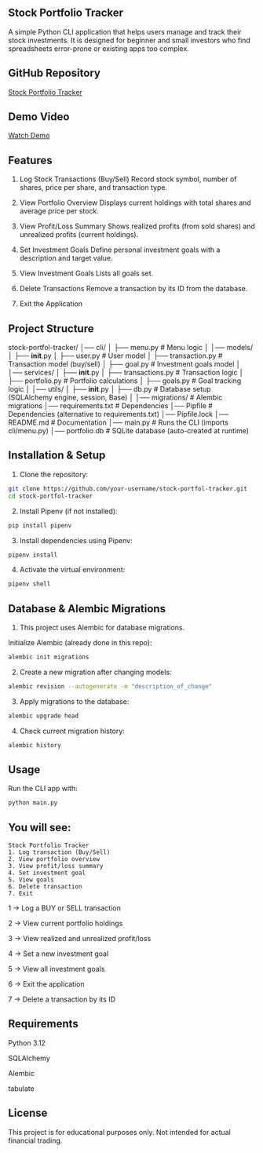 ## Stock Portfolio Tracker

A simple Python CLI application that helps users manage and track their stock investments.
It is designed for beginner and small investors who find spreadsheets error-prone or existing apps too complex.

## GitHub Repository

[Stock Portfolio Tracker](https://github.com/your-username/stock-portfol-tracker)


## Demo Video

[Watch Demo](https://www.youtube.com/watch?v=dQw4w9WgXcQ)


## Features

1. Log Stock Transactions (Buy/Sell)
Record stock symbol, number of shares, price per share, and transaction type.

2. View Portfolio Overview
Displays current holdings with total shares and average price per stock.

3. View Profit/Loss Summary
Shows realized profits (from sold shares) and unrealized profits (current holdings).

4. Set Investment Goals
Define personal investment goals with a description and target value.

5. View Investment Goals
Lists all goals set.

6. Delete Transactions
Remove a transaction by its ID from the database.

7. Exit the Application

## Project Structure

stock-portfol-tracker/
│── cli/
│   ├── menu.py          # Menu logic
│
│── models/
│   ├── __init__.py
│   ├── user.py          # User model
│   ├── transaction.py   # Transaction model (buy/sell)
│   ├── goal.py          # Investment goals model
│
│── services/
│   ├── __init__.py
│   ├── transactions.py  # Transaction logic
│   ├── portfolio.py     # Portfolio calculations
│   ├── goals.py         # Goal tracking logic
│
│── utils/
│   ├── __init__.py
│   ├── db.py            # Database setup (SQLAlchemy engine, session, Base)
│
│── migrations/          # Alembic migrations
│── requirements.txt     # Dependencies
│── Pipfile              # Dependencies (alternative to requirements.txt)
│── Pipfile.lock
│── README.md            # Documentation
│── main.py              # Runs the CLI (imports cli/menu.py)
│── portfolio.db         # SQLite database (auto-created at runtime)


## Installation & Setup

1. Clone the repository:

```bash
git clone https://github.com/your-username/stock-portfol-tracker.git
cd stock-portfol-tracker
```

2. Install Pipenv (if not installed):

```bash
pip install pipenv
```

3. Install dependencies using Pipenv:

```bash
pipenv install
```

4. Activate the virtual environment:

```bash
pipenv shell
```


## Database & Alembic Migrations

1. This project uses Alembic for database migrations.

Initialize Alembic (already done in this repo):

```bash
alembic init migrations
```

2. Create a new migration after changing models:

```bash
alembic revision --autogenerate -m "description_of_change"
```

3. Apply migrations to the database:

```bash
alembic upgrade head
```

4. Check current migration history:

```bash
alembic history
```

## Usage

Run the CLI app with:

```bash
python main.py
```

## You will see:

```
Stock Portfolio Tracker
1. Log transaction (Buy/Sell)
2. View portfolio overview
3. View profit/loss summary
4. Set investment goal
5. View goals
6. Delete transaction
7. Exit
```

1 → Log a BUY or SELL transaction

2 → View current portfolio holdings

3 → View realized and unrealized profit/loss

4 → Set a new investment goal

5 → View all investment goals

6 → Exit the application

7 → Delete a transaction by its ID

## Requirements

Python 3.12

SQLAlchemy

Alembic

tabulate

## License

This project is for educational purposes only.
Not intended for actual financial trading.